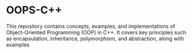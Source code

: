 # OOPS-C++
This repository contains concepts, examples, and implementations of Object-Oriented Programming (OOP) in C++. It covers key principles such as encapsulation, inheritance, polymorphism, and abstraction, along with examples
